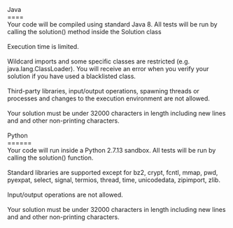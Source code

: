 <div role="alert"><div style="width: 100%;">Java<br>
====<br>
Your code will be compiled using standard Java 8. All tests will be run by calling the solution() method inside the Solution class<br>
<br>
Execution time is limited.<br>
<br>
Wildcard imports and some specific classes are restricted (e.g. java.lang.ClassLoader). You will receive an error when you verify your solution if you have used a blacklisted class.<br>
<br>
Third-party libraries, input/output operations, spawning threads or processes and changes to the execution environment are not allowed.<br>
<br>
Your solution must be under 32000 characters in length including new lines and and other non-printing characters.<br>
<br>
Python<br>
======<br>
Your code will run inside a Python 2.7.13 sandbox. All tests will be run by calling the solution() function.<br>
<br>
Standard libraries are supported except for bz2, crypt, fcntl, mmap, pwd, pyexpat, select, signal, termios, thread, time, unicodedata, zipimport, zlib.<br>
<br>
Input/output operations are not allowed.<br>
<br>
Your solution must be under 32000 characters in length including new lines and and other non-printing characters.<br>
</div></div>